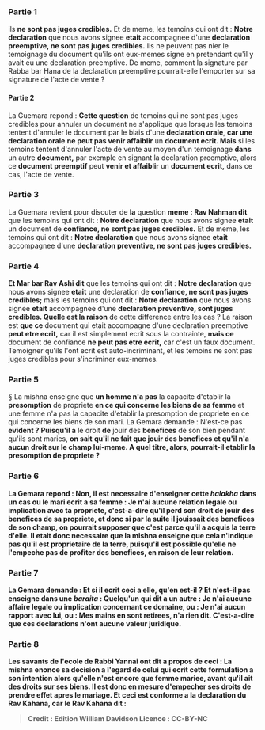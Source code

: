 
### Partie 1
ils <b>ne sont pas juges credibles.</b> Et de meme, les temoins qui ont dit : <b>Notre declaration</b> que nous avons signee <b>etait</b> accompagnee d'une <b>declaration preemptive, ne sont pas juges credibles.</b> Ils ne peuvent pas nier le temoignage du document qu'ils ont eux-memes signe en pretendant qu'il y avait eu une declaration preemptive. De meme, comment la signature par Rabba bar Hana de la declaration preemptive pourrait-elle l'emporter sur sa signature de l'acte de vente ?

#### Partie 2
La Guemara repond : <b>Cette question</b> de temoins qui ne sont pas juges credibles pour annuler un document ne s'applique que lorsque les temoins tentent d'annuler le document par le biais d'une <b>declaration orale</b>, <b>car une declaration orale</b> <b>ne peut pas venir affaiblir</b> un <b>document ecrit. Mais</b> si les temoins tentent d'annuler l'acte de vente au moyen d'un temoignage <b>dans</b> un autre <b>document,</b> par exemple en signant la declaration preemptive, alors ce <b>document preemptif</b> peut <b>venir et affaiblir</b> un <b>document ecrit,</b> dans ce cas, l'acte de vente.

### Partie 3
La Guemara revient pour discuter de <b>la</b> question <b>meme : Rav Nahman dit</b> que les temoins qui ont dit : <b>Notre declaration</b> que nous avons signee <b>etait</b> un document de <b>confiance, ne sont pas juges credibles.</b> Et de meme, les temoins qui ont dit : <b>Notre declaration</b> que nous avons signee <b>etait</b> accompagnee d'une <b>declaration preventive, ne sont pas juges credibles.</b>

### Partie 4
<b>Et Mar bar Rav Ashi dit</b> que les temoins qui ont dit : <b>Notre declaration</b> que nous avons signee <b>etait</b> une declaration de <b>confiance, ne sont pas juges credibles;</b> mais les temoins qui ont dit : <b>Notre declaration</b> que nous avons signee <b>etait</b> accompagnee d'une <b>declaration preventive, sont juges credibles. Quelle est la raison</b> de cette difference entre les cas ? La raison est <b>que ce</b> document qui etait accompagne d'une declaration preemptive <b>peut etre ecrit,</b> car il est simplement ecrit sous la contrainte, <b>mais ce</b> document de confiance <b>ne peut pas etre ecrit,</b> car c'est un faux document. Temoigner qu'ils l'ont ecrit est auto-incriminant, et les temoins ne sont pas juges credibles pour s'incriminer eux-memes.

### Partie 5
§ La mishna enseigne que <b>un homme n'a pas</b> la capacite d'etablir la <b>presomption</b> de propriete <b>en ce qui concerne les biens de sa femme</b> et une femme n'a pas la capacite d'etablir la presomption de propriete en ce qui concerne les biens de son mari. La Gemara demande : N'est-ce pas <b>evident ? Puisqu'il a</b> le droit <b>de</b> jouir des <b>benefices</b> de son bien pendant qu'ils sont maries, <b>on sait</b> <b>qu'il ne fait que <b>jouir des benefices</b> et qu'il n'a aucun droit sur le champ lui-meme. A quel titre, alors, pourrait-il etablir la presomption de propriete ?

### Partie 6
La Gemara repond : <b>Non,</b> il est <b>necessaire</b> d'enseigner cette <i>halakha</i> dans un cas <b>ou le mari <b>ecrit a</b> sa femme : <b>Je n'ai aucune relation legale</b> <b>ou implication avec ta propriete,</b> c'est-a-dire qu'il perd son droit de jouir des benefices de sa propriete, et donc si par la suite il jouissait des benefices de son champ, on pourrait supposer que c'est parce qu'il a acquis la terre d'elle. Il etait donc necessaire que la mishna enseigne que cela n'indique pas qu'il est proprietaire de la terre, puisqu'il est possible qu'elle ne l'empeche pas de profiter des benefices, en raison de leur relation.

### Partie 7
La Gemara demande : <b>Et si</b> il <b>ecrit</b> ceci <b>a elle, qu'en est-il ? Et n'est-il pas enseigne</b> dans une <i>baraita</i> : <b>Quelqu'un qui dit a un autre : Je n'ai</b> aucune <b>affaire legale</b> <b>ou implication concernant ce domaine, ou : Je n'ai aucun rapport avec lui, ou : Mes mains en sont retirees, n'a rien dit.</b> C'est-a-dire que ces declarations n'ont aucune valeur juridique.

### Partie 8
Les savants <b>de l'ecole de Rabbi Yannai ont dit</b> a propos de <b>ceci : La mishna</b> enonce sa decision <b>a l'egard</b> de celui qui <b>ecrit</b> cette formulation <b>a son intention alors qu'elle n'est encore</b> que <b>femme mariee,</b> avant qu'il ait des droits sur ses biens. Il est donc en mesure d'empecher ses droits de prendre effet apres le mariage. <b>Et</b> ceci est <b>conforme</b> a la declaration <b>du Rav Kahana, car le Rav Kahana dit :</b>

>Credit : Edition William Davidson
>Licence : CC-BY-NC